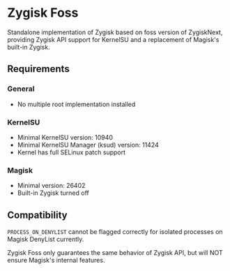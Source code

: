 # Zygisk Foss

Standalone implementation of Zygisk based on foss version of ZygiskNext, providing Zygisk API support for KernelSU and a replacement of Magisk's built-in Zygisk.

## Requirements

### General

+ No multiple root implementation installed

### KernelSU

+ Minimal KernelSU version: 10940
+ Minimal KernelSU Manager (ksud) version: 11424
+ Kernel has full SELinux patch support

### Magisk

+ Minimal version: 26402
+ Built-in Zygisk turned off

## Compatibility

`PROCESS_ON_DENYLIST` cannot be flagged correctly for isolated processes on Magisk DenyList currently.

Zygisk Foss only guarantees the same behavior of Zygisk API, but will NOT ensure Magisk's internal features.
